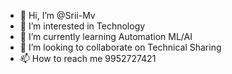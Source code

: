 - 👋 Hi, I’m @Srii-Mv
- 👀 I’m interested in Technology
- 🌱 I’m currently learning Automation ML/AI
- 💞️ I’m looking to collaborate on Technical Sharing
- 📫 How to reach me 9952727421

<!---
Srii-Mv/Srii-Mv is a ✨ special ✨ repository because its `README.md` (this file) appears on your GitHub profile.
You can click the Preview link to take a look at your changes.
--->
